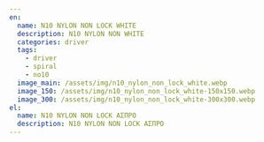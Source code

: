 ```yaml
---
en:
  name: N10 NYLON NON LOCK WHITE
  description: N10 NYLON NON WHITE
  categories: driver
  tags:
    - driver
    - spiral
    - no10
  image_main: /assets/img/n10_nylon_non_lock_white.webp
  image_150: /assets/img/n10_nylon_non_lock_white-150x150.webp
  image_300: /assets/img/n10_nylon_non_lock_white-300x300.webp
el:
  name: N10 NYLON NON LOCK ΑΣΠΡΟ
  description: N10 NYLON NON LOCK ΑΣΠΡΟ
---
```

